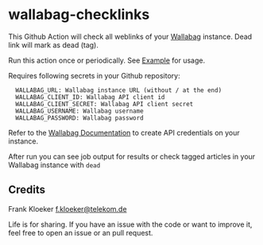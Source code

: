 # wallabag-checklinks

This Github Action will check all weblinks of your [Wallabag](https://www.wallabag.org)  instance. Dead link will mark as dead (tag).

Run this action once or periodically. See [Example](./.github/workflows/wallabag-checklinks.yml) for usage.

Requires following secrets in your Github repository:

```
  WALLABAG_URL: Wallabag instance URL (without / at the end)
  WALLABAG_CLIENT_ID: Wallabag API client id
  WALLABAG_CLIENT_SECRET: Wallabag API client secret
  WALLABAG_USERNAME: Wallabag username
  WALLABAG_PASSWORD: Wallabag password
```

Refer to the [Wallabag Documentation](https://doc.wallabag.org/developer/api/oauth/) to create API credentials on your instance.

After run you can see job output for results or check tagged articles in your Wallabag instance with `dead`


## Credits

Frank Kloeker f.kloeker@telekom.de

Life is for sharing. If you have an issue with the code or want to improve it, feel free to open an issue or an pull request.
